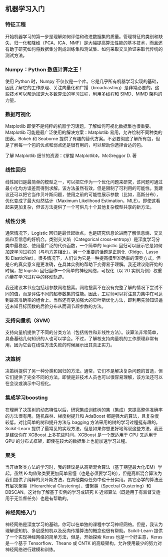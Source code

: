 ## 机器学习入门
### 特征工程
开始机器学习的第一步是理解如何评估和改进数据集的质量。管理特征的类别和缺失、归一化和降维（PCA、ICA、NMF）是大幅提高算法性能的基本技术，而且还有助于研究如何将数据集分割成训练集和测试集、如何采取交叉验证来取代传统的测试方法。

### Numpy：Python 数值计算之王！
使用 Python 时，Numpy 不仅仅是一个库。它是几乎所有机器学习实现的基础，因此了解它的工作原理、关注向量化和广播（broadcasting）是非常必要的。这些技术可以帮助加速大多数算法的学习过程，利用多线程和 SIMD、MIMD 架构的力量。

### 数据可视化
Matplotlib 即使不是纯粹的机器学习话题，了解如何可视化数据集也很重要。Matplotlib 可能是最广泛使用的解决方案：Matplotlib 易用，允许绘制不同种类的图表。Bokeh 和 Seaborne 提供了有趣的替代方案。不必要彻底了解所有包，但是了解每一个包的优点和弱点还是很有用的，可以帮助你选择合适的包。

了解 Matplotlib 细节的资源：《掌握 Matplotlib》，McGreggor D. 著


### 线性回归
线性回归是最简单的模型之一，可以把它作为一个优化问题来研究，该问题可通过最小化均方误差而得到求解。该方法虽然有效，但是限制了可利用的可能性。我建议还可以把它当作贝叶斯问题，使用之前的可能性展示参数（比如，高斯分布），优化变成了最大似然估计（Maximum Likelihood Estimation，MLE）。即使这看起来更加复杂，但该方法提供了一个可供几十个其他复杂模型共享的新方法。


### 线性分类
通常情况下，Logistic 回归是最佳起始点，也是研究信息论进而了解信息熵、交叉熵和互信息的好机会。类别交叉熵（Categorical cross-entropy）是深度学习分类中最稳定、使用最广泛的代价函数，一个简单的 logistic 回归可以展示它是如何加速学习过程的（与均方差相比）。另一个重要的话题是正则化（Ridge、Lasso 和 ElasticNet）。很多情况下，人们认为它是一种提高模型准确率的深奥方式，但是它的真实意义是更准确，在具体实例的帮助下变得易于理解。我还建议刚开始的时候，把 logistic 回归当作一个简单的神经网络，可视化（以 2D 实例为例）权重向量在学习过程中的移动轨迹。

我还建议本节应包括超参数网格搜索。网格搜索不在没有完整了解的情况下尝试不同的值，而是评估不同的超参数集的性能。因此，工程师可以将注意力集中在可达到最高准确率的组合上。当然还有更加强大的贝叶斯优化方法，即利用先验知识逼近未知目标函数的后验分布从而调节超参数的方法。

### 支持向量机（SVM）
支持向量机提供了不同的分类方法（包括线性和非线性方法）。该算法非常简单，具备基础几何知识的人也可以学会。不过，了解核支持向量机的工作原理非常有用，因为它会在线性方法失败的时候展示出其真正实力。


### 决策树
决策树提供了另一种分类和回归的方法。通常，它们不是解决复杂问题的首选，但它们提供了完全不同的方法，即使是非技术人员也可以很容易理解，该方法还可以在会议或演示中可视化。

### 集成学习boosting
在理解了决策树的动态特性以后，研究集成训练树的集（集成）来提高整体准确率的方法很有用。随机森林、梯度树提升和 AdaBoost 都是强大的算法，且复杂度较低。对比简单的树和提升方法与 bagging 方法采用的树的学习过程挺有趣的。Scikit-Learn 提供了最常见的实现方法，但是如果你想更好地驾驭这些方法，我还是建议你在 XGBoost 上多花些时间，XGBoost 是一个既适用于 CPU 又适用于 GPU 的分布式框架，即使在较大的数据集上也能加速学习过程。

### 聚类
当开始聚类方法的学习时，我的建议是从高斯混合算法（基于期望最大化/EM）学起。虽然 K-均值聚类要更加简单易懂（也是必须要学习的），但是高斯混合算法为我们提供了纯粹的贝叶斯方法，在其他类似任务中也十分实用。其它必学的算法还有层次聚类（Hierarchical Clustering）、谱聚类（Spectral Clustering）和 DBSCAN。这对你了解基于实例的学习或研究 K-近邻算法（既适用于有监督又适用于无监督任务）也是有帮助的。

### 神经网络入门
神经网络是深度学习的基础，你可以在单独的课程中学习神经网络。但是，我认为理解感知机、多层感知机以及反向传播算法的概念也很有帮助。Scikit-Learn 提供了一个实现神经网络的简单方法，但是，开始探索 Keras 也是一个好主意，Keras 是一个基于 Tensorflow、Theano 或 CNTK 的高级架构，允许使用最少的努力对神经网络进行建模和训练。

